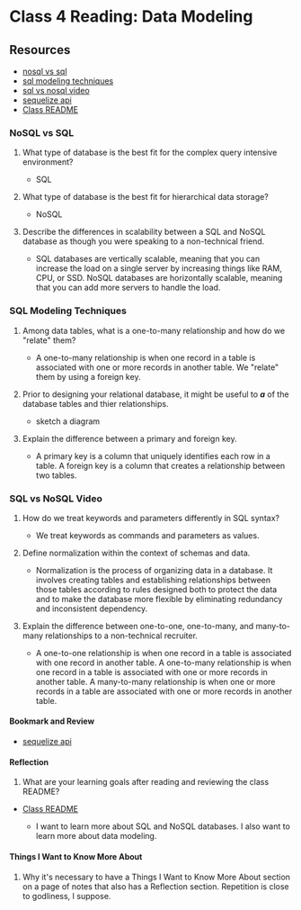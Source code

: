 # Class 4 Reading: Data Modeling

## Resources

- [nosql vs sql](https://www.thegeekstuff.com/2014/01/sql-vs-nosql-db/?utm_source=tuicool)
- [sql modeling techniques](https://www.essentialsql.com/get-ready-to-learn-sql-7-simplified-data-modeling/)
- [sql vs nosql video](https://www.youtube.com/watch?v=ZS_kXvOeQ5Y)
- [sequelize api](https://sequelize.org/docs/v6/)
- [Class README](https://codefellows.github.io/code-401-javascript-guide/curriculum/class-04/)

### NoSQL vs SQL

1. What type of database is the best fit for the complex query intensive environment?
    - SQL

2. What type of database is the best fit for hierarchical data storage?
    - NoSQL

3. Describe the differences in scalability between a SQL and NoSQL database as though you were speaking to a non-technical friend.
    - SQL databases are vertically scalable, meaning that you can increase the load on a single server by increasing things like RAM, CPU, or SSD. NoSQL databases are horizontally scalable, meaning that you can add more servers to handle the load.

### SQL Modeling Techniques

1. Among data tables, what is a one-to-many relationship and how do we "relate" them?
    - A one-to-many relationship is when one record in a table is associated with one or more records in another table. We "relate" them by using a foreign key.
2. Prior to designing your relational database, it might be useful to ___a___ of the database tables and thier relationships.
    - sketch a diagram

3. Explain the difference between a primary and foreign key.
    - A primary key is a column that uniquely identifies each row in a table. A foreign key is a column that creates a relationship between two tables.

### SQL vs NoSQL Video

1. How do we treat keywords and parameters differently in SQL syntax?
    - We treat keywords as commands and parameters as values.

2. Define normalization within the context of schemas and data.
    - Normalization is the process of organizing data in a database. It involves creating tables and establishing relationships between those tables according to rules designed both to protect the data and to make the database more flexible by eliminating redundancy and inconsistent dependency.

3. Explain the difference between one-to-one, one-to-many, and many-to-many relationships to a non-technical recruiter.
    - A one-to-one relationship is when one record in a table is associated with one record in another table. A one-to-many relationship is when one record in a table is associated with one or more records in another table. A many-to-many relationship is when one or more records in a table are associated with one or more records in another table.

#### Bookmark and Review

- [sequelize api](https://sequelize.org/docs/v6/)

#### Reflection

1. What are your learning goals after reading and reviewing the class README?

- [Class README](https://codefellows.github.io/code-401-javascript-guide/curriculum/class-04/)

  - I want to learn more about SQL and NoSQL databases. I also want to learn more about data modeling.

#### Things I Want to Know More About

1. Why it's necessary to have a Things I Want to Know More About section on a page of notes that also has a Reflection section. Repetition is close to godliness, I suppose.
